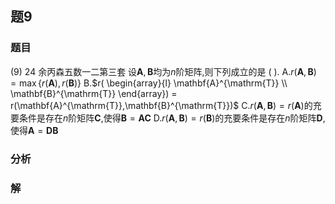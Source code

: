 ## 题9
### 题目
(9) 24 余丙森五数一二第三套 
设$\mathbf{A},\mathbf{B}$均为$n$阶矩阵,则下列成立的是 ( ).
A.$r(\mathbf{A},\mathbf{B}) = \max \{ r(\mathbf{A}) , r(\mathbf{B}) \}$
B.$r( \begin{array}{l} \mathbf{A}^{\mathrm{T}} \\  \mathbf{B}^{\mathrm{T}} \end{array})  = r(\mathbf{A}^{\mathrm{T}},\mathbf{B}^{\mathrm{T}})$
C.$r(\mathbf{A},\mathbf{B}) = r(\mathbf{A})$的充要条件是存在$n$阶矩阵$\mathbf{C}$,使得$\mathbf{B} = \mathbf{AC}$
D.$r(\mathbf{A},\mathbf{B}) = r(\mathbf{B})$的充要条件是存在$n$阶矩阵$\mathbf{D}$,使得$\mathbf{A} = \mathbf{DB}$
### 分析

### 解